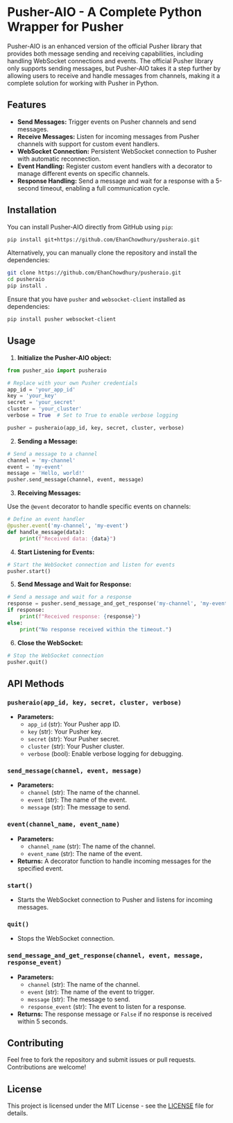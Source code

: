 # Pusher-AIO - A Complete Python Wrapper for Pusher

Pusher-AIO is an enhanced version of the official Pusher library that provides both message sending and receiving capabilities, including handling WebSocket connections and events. The official Pusher library only supports sending messages, but Pusher-AIO takes it a step further by allowing users to receive and handle messages from channels, making it a complete solution for working with Pusher in Python.

## Features

- **Send Messages:** Trigger events on Pusher channels and send messages.
- **Receive Messages:** Listen for incoming messages from Pusher channels with support for custom event handlers.
- **WebSocket Connection:** Persistent WebSocket connection to Pusher with automatic reconnection.
- **Event Handling:** Register custom event handlers with a decorator to manage different events on specific channels.
- **Response Handling:** Send a message and wait for a response with a 5-second timeout, enabling a full communication cycle.

## Installation

You can install Pusher-AIO directly from GitHub using `pip`:

```bash
pip install git+https://github.com/EhanChowdhury/pusheraio.git
```

Alternatively, you can manually clone the repository and install the dependencies:

```bash
git clone https://github.com/EhanChowdhury/pusheraio.git
cd pusheraio
pip install .
```

Ensure that you have `pusher` and `websocket-client` installed as dependencies:

```bash
pip install pusher websocket-client
```

## Usage

1. **Initialize the Pusher-AIO object:**

```python
from pusher_aio import pusheraio

# Replace with your own Pusher credentials
app_id = 'your_app_id'
key = 'your_key'
secret = 'your_secret'
cluster = 'your_cluster'
verbose = True  # Set to True to enable verbose logging

pusher = pusheraio(app_id, key, secret, cluster, verbose)
```

2. **Sending a Message:**

```python
# Send a message to a channel
channel = 'my-channel'
event = 'my-event'
message = 'Hello, world!'
pusher.send_message(channel, event, message)
```

3. **Receiving Messages:**

Use the `@event` decorator to handle specific events on channels:

```python
# Define an event handler
@pusher.event('my-channel', 'my-event')
def handle_message(data):
    print(f"Received data: {data}")
```

4. **Start Listening for Events:**

```python
# Start the WebSocket connection and listen for events
pusher.start()
```

5. **Send Message and Wait for Response:**

```python
# Send a message and wait for a response
response = pusher.send_message_and_get_response('my-channel', 'my-event', 'Hello!', 'response-event')
if response:
    print(f"Received response: {response}")
else:
    print("No response received within the timeout.")
```

6. **Close the WebSocket:**

```python
# Stop the WebSocket connection
pusher.quit()
```

## API Methods

### `pusheraio(app_id, key, secret, cluster, verbose)`
- **Parameters:**
  - `app_id` (str): Your Pusher app ID.
  - `key` (str): Your Pusher key.
  - `secret` (str): Your Pusher secret.
  - `cluster` (str): Your Pusher cluster.
  - `verbose` (bool): Enable verbose logging for debugging.

### `send_message(channel, event, message)`
- **Parameters:**
  - `channel` (str): The name of the channel.
  - `event` (str): The name of the event.
  - `message` (str): The message to send.

### `event(channel_name, event_name)`
- **Parameters:**
  - `channel_name` (str): The name of the channel.
  - `event_name` (str): The name of the event.
- **Returns:** A decorator function to handle incoming messages for the specified event.

### `start()`
- Starts the WebSocket connection to Pusher and listens for incoming messages.

### `quit()`
- Stops the WebSocket connection.

### `send_message_and_get_response(channel, event, message, response_event)`
- **Parameters:**
  - `channel` (str): The name of the channel.
  - `event` (str): The name of the event to trigger.
  - `message` (str): The message to send.
  - `response_event` (str): The event to listen for a response.
- **Returns:** The response message or `False` if no response is received within 5 seconds.

## Contributing

Feel free to fork the repository and submit issues or pull requests. Contributions are welcome!

## License

This project is licensed under the MIT License - see the [LICENSE](LICENSE) file for details.
```